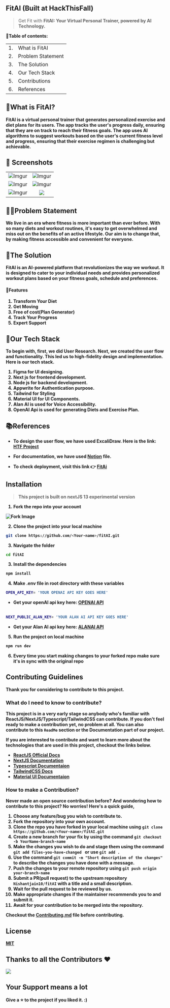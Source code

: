 <p align="center">
</p>

## FitAI (Built at HackThisFall)
<blockquote> Get Fit with <b>FitAI<b>: Your Virtual Personal Trainer, powered by AI Technology. </blockquote>

📃Table of contents:
<table>
<tr>
<td>1.</td>
<td> What is FitAI</td>
</tr>
<tr>
<td>2.</td>
<td> Problem Statement</td>
</tr>
<tr>
<td>3.</td>
<td> The Solution</td>
</tr>
<tr>
<td>4.</td>
<td> Our Tech Stack </td>
</tr>
<tr>
<td>5.</td>
<td>Contributions</td>
</tr>
<td>6.</td>
<td>References </td>
</tr>

</table>

## 💪What is FitAI?
FitAI is a virtual personal trainer that generates personalized exercise and diet plans for its users. The app tracks the user's progress daily, ensuring that they are on track to reach their fitness goals. The app uses AI algorithms to suggest workouts based on the user's current fitness level and progress, ensuring that their exercise regimen is challenging but achievable.

## 📸 Screenshots

|||
|:----------------------------------------:|:-----------------------------------------:|
| ![Imgur](https://user-images.githubusercontent.com/89480234/219107614-d3ef91a2-d5ff-46f9-9e36-5f96014339c7.png) | ![Imgur](https://user-images.githubusercontent.com/89480234/216796589-8b4a564f-08b1-4c34-b723-49040c12ea35.png) |
| ![Imgur](https://user-images.githubusercontent.com/89480234/219846317-ecd24bf9-4be1-4d19-b248-4d0857684cc1.png) | ![Imgur](https://user-images.githubusercontent.com/89480234/219846364-65b11086-df5f-4c5e-a745-b85c3cb2c51f.png) |
| ![Imgur](https://user-images.githubusercontent.com/89480234/216796648-f2ec88de-5d86-4128-ae59-04b0c4fc3b29.png) | ![](https://user-images.githubusercontent.com/89480234/219846500-66778f02-fc3c-4fa8-822e-9d0e5f050de3.png)

## 🏋️‍♀️Problem Statement 
We live in an era where fitness is more important than ever before. With so many diets and workout routines, it's easy to get overwhelmed and miss out on the benefits of an active lifestyle. Our aim is to change that, by making fitness accessible and convenient for everyone.



## 🍎The Solution
FitAI is an AI-powered platform that revolutionizes the way we workout. It is designed to cater to your individual needs and provides personalized workout plans based on your fitness goals, schedule and preferences.

#### 🥗Features
1. Transform Your Diet
2. Get Moving
3. Free of cost(Plan Generator) 
4. Track Your Progress
5. Expert Support

## 🤖Our Tech Stack
To begin with, first, we did User Research. Next, we created the user flow and functionality. This led us to high-fidelity design and implementation. Here is our tech stack.

1. Figma for UI designing. 
2. Next js for frontend development.
3. Node js for backend development.
4. Appwrite for Authentication purpose. 
5. Tailwind for Styling
6. Material UI for UI Components.
6. Alan AI is used for Voice Accessibility.
7. OpenAI Api is used for generating Diets and Exercise Plan. 

## 📚References 
* To design the user flow, we have used ExcaliDraw. Here is the link: [HTF Project](https://drive.google.com/file/d/17dXd3w6h0vpuxi6s9mIwu0__RoCoIfbE/view?usp=sharing) 

* For documentation, we have used [Notion]() file.

* To check deployment, visit this link 👉 [FitAi](https://www.fitai.vercel.app/)

## Installation

> This project is built on nextJS 13 experimental version

1. Fork the repo into your account

![Fork Image](https://i.imgur.com/mNw6zxu.png)

2. Clone the project into your local machine

```sh
git clone https://github.com/<Your-name>/fitAI.git
```

3. Navigate the folder

```sh
cd fitAI
```

3. Install the dependencies

```sh
npm install
```
4. Make .env file in root directory with these variables

```sh
OPEN_API_KEY= 'YOUR OPENAI API KEY GOES HERE'
```
- Get your openAI api key here: [OPENAI API](https://openai.com/api/)
  <br></br>
```sh
NEXT_PUBLIC_ALAN_KEY= 'YOUR ALAN AI API KEY GOES HERE'
```
- Get your Alan AI api key here: [ALANAI API](https://alan.app/docs/)

5. Run the project on local machine

```sh
npm run dev
```
6. Every time you start making changes to your forked repo make sure it's in sync with the original repo

## Contributing Guidelines

Thank you for considering to contribute to this project.

### What do I need to know to contribute?

This project is in a very early stage so anybody who's familiar with **ReactJS**/**NextJS**/**Typescript**/**TailwindCSS** can contribute. If you don't feel ready to make a contribution yet, no problem at all. You can also contribute to this `ReadMe` section or the **Documentation** part of our project.

If you are interested to contribute and want to learn more about the technologies that are used in this project, checkout the links below.

- [ReactJS Official Docs](https://reactjs.org/docs/getting-started.html)
- [NextJS Documentation](https://beta.nextjs.org/docs)
- [Typescript Documentaion](https://www.typescriptlang.org/docs/)
- [TailwindCSS Docs](https://tailwindcss.com/docs/installation)
- [Material UI Documentaion](https://mui.com/material-ui/getting-started/overview/)

### How to make a Contribution?

Never made an open source contribution before? And wondering how to contribute to this project?
No worries! Here's a quick guide,

1. Choose any feature/bug you wish to contribute to.
2. Fork the repository into your own account.
3. Clone the repo you have forked in your local machine using `git clone https://github.com/<Your-name>/fitAI.git`
4. Create a new branch for your fix by using the command `git checkout -b YourName-branch-name `
5. Make the changes you wish to do and stage them using the command `git add files-you-have-changed ` or use `git add .`
6. Use the command `git commit -m "Short description of the changes"` to describe the changes you have done with a message.
7. Push the changes to your remote repository using `git push origin your-branch-name`
8. Submit a PR(pull request) to the upstream repository `Nishantjain10/fitAI` with a title and a small description.
9. Wait for the pull request to be reviewed by us.
10. Make appropriate changes if the maintainer recommends you to and submit it.
11. Await for your contribution to be merged into the repository.

Checkout the [Contributing.md](CONTRIBUTING.md) file before contributing.


## License

[MIT](LICENSE.md)


## Thanks to all the Contributors ❤️

<a href = "https://github.com/Nishantjain10/fitAI/graphs/contributors">
  <img src = "https://contrib.rocks/image?repo=Nishantjain10/fitAI"/>
</a>


## Your Support means a lot

Give a ⭐ to the project if you liked it. :)
